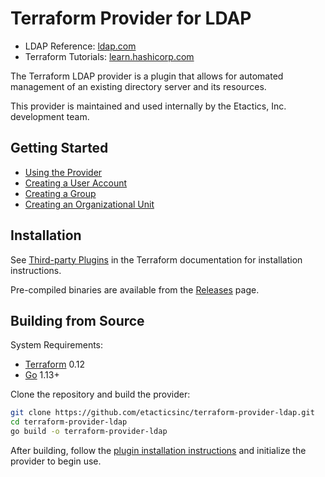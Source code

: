 # Terraform Provider for LDAP

* LDAP Reference: [ldap.com](https://ldap.com/)
* Terraform Tutorials: [learn.hashicorp.com](https://learn.hashicorp.com/terraform?track=getting-started#getting-started)

The Terraform LDAP provider is a plugin that allows for automated management of an existing directory server and its resources. 

This provider is maintained and used internally by the Etactics, Inc. development team.

## Getting Started

- [Using the Provider](docs/index.md)
- [Creating a User Account](docs/resources/user.md)
- [Creating a Group](docs/resources/group.md)
- [Creating an Organizational Unit](docs/resources/organizational_unit.md)

## Installation

See [Third-party Plugins](https://www.terraform.io/docs/configuration/providers.html#third-party-plugins) in the Terraform documentation for installation instructions.

Pre-compiled binaries are available from the [Releases](https://github.com/etacticsinc/terraform-provider-ldap/releases) page.

## Building from Source

System Requirements:
- [Terraform](https://www.terraform.io/downloads.html) 0.12
- [Go](https://golang.org/doc/install) 1.13+

Clone the repository and build the provider:

```sh
git clone https://github.com/etacticsinc/terraform-provider-ldap.git
cd terraform-provider-ldap
go build -o terraform-provider-ldap
```

After building, follow the [plugin installation instructions](https://www.terraform.io/docs/plugins/basics.html#installing-a-plugin) and initialize the provider to begin use.

